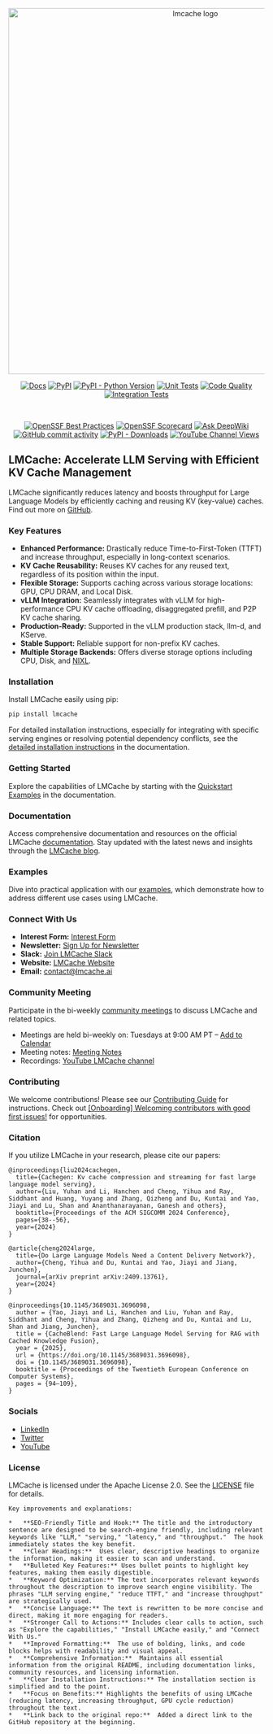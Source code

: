 <div align="center">
  <p align="center">
    <img src="https://raw.githubusercontent.com/LMCache/LMCache/dev/asset/logo.png" width="720" alt="lmcache logo">
  </p>

  [![Docs](https://img.shields.io/badge/docs-live-brightgreen)](https://docs.lmcache.ai/)
  [![PyPI](https://img.shields.io/pypi/v/lmcache)](https://pypi.org/project/lmcache/)
  [![PyPI - Python Version](https://img.shields.io/pypi/pyversions/lmcache)](https://pypi.org/project/lmcache/)
  [![Unit Tests](https://badge.buildkite.com/ce25f1819a274b7966273bfa54f0e02f092c3de0d7563c5c9d.svg)](https://buildkite.com/lmcache/lmcache-unittests)
  [![Code Quality](https://github.com/lmcache/lmcache/actions/workflows/code_quality_checks.yml/badge.svg?branch=dev&label=tests)](https://github.com/LMCache/LMCache/actions/workflows/code_quality_checks.yml)
  [![Integration Tests](https://badge.buildkite.com/108ddd4ab482a2480999dec8c62a640a3315ed4e6c4e86798e.svg)](https://buildkite.com/lmcache/lmcache-vllm-integration-tests)

   <br />

  [![OpenSSF Best Practices](https://www.bestpractices.dev/projects/10841/badge)](https://www.bestpractices.dev/projects/10841)
  [![OpenSSF Scorecard](https://api.scorecard.dev/projects/github.com/LMCache/LMCache/badge)](https://scorecard.dev/viewer/?uri=github.com/LMCache/LMCache)
  [![Ask DeepWiki](https://deepwiki.com/badge.svg)](https://deepwiki.com/LMCache/LMCache/)
  [![GitHub commit activity](https://img.shields.io/github/commit-activity/w/LMCache/LMCache)](https://github.com/LMCache/LMCache/graphs/commit-activity)
  [![PyPI - Downloads](https://img.shields.io/pypi/dm/lmcache)](https://pypi.org/project/lmcache/)
  [![YouTube Channel Views](https://img.shields.io/youtube/channel/views/UC58zMz55n70rtf1Ak2PULJA)](https://www.youtube.com/channel/UC58zMz55n70rtf1Ak2PULJA)

</div>

## LMCache: Accelerate LLM Serving with Efficient KV Cache Management

LMCache significantly reduces latency and boosts throughput for Large Language Models by efficiently caching and reusing KV (key-value) caches. Find out more on [GitHub](https://github.com/LMCache/LMCache).

### Key Features

*   **Enhanced Performance:** Drastically reduce Time-to-First-Token (TTFT) and increase throughput, especially in long-context scenarios.
*   **KV Cache Reusability:** Reuses KV caches for any reused text, regardless of its position within the input.
*   **Flexible Storage:** Supports caching across various storage locations: GPU, CPU DRAM, and Local Disk.
*   **vLLM Integration:** Seamlessly integrates with vLLM for high-performance CPU KV cache offloading, disaggregated prefill, and P2P KV cache sharing.
*   **Production-Ready:** Supported in the vLLM production stack, llm-d, and KServe.
*   **Stable Support:** Reliable support for non-prefix KV caches.
*   **Multiple Storage Backends:** Offers diverse storage options including CPU, Disk, and [NIXL](https://github.com/ai-dynamo/nixl).

### Installation

Install LMCache easily using pip:

```bash
pip install lmcache
```

For detailed installation instructions, especially for integrating with specific serving engines or resolving potential dependency conflicts, see the [detailed installation instructions](https://docs.lmcache.ai/getting_started/installation) in the documentation.

### Getting Started

Explore the capabilities of LMCache by starting with the [Quickstart Examples](https://docs.lmcache.ai/getting_started/quickstart/) in the documentation.

### Documentation

Access comprehensive documentation and resources on the official LMCache [documentation](https://docs.lmcache.ai/). Stay updated with the latest news and insights through the [LMCache blog](https://blog.lmcache.ai/).

### Examples

Dive into practical application with our [examples](https://github.com/LMCache/LMCache/tree/dev/examples), which demonstrate how to address different use cases using LMCache.

### Connect With Us

*   **Interest Form:** [Interest Form](https://forms.gle/MHwLiYDU6kcW3dLj7)
*   **Newsletter:** [Sign Up for Newsletter](https://mailchi.mp/tensormesh/lmcache-sign-up-newsletter)
*   **Slack:** [Join LMCache Slack](https://join.slack.com/t/lmcacheworkspace/shared_invite/zt-2viziwhue-5Amprc9k5hcIdXT7XevTaQ)
*   **Website:** [LMCache Website](https://lmcache.ai/)
*   **Email:** [contact@lmcache.ai](mailto:contact@lmcache.ai)

### Community Meeting

Participate in the bi-weekly [community meetings](https://uchicago.zoom.us/j/6603596916?pwd=Z1E5MDRWUSt2am5XbEt4dTFkNGx6QT09) to discuss LMCache and related topics.

*   Meetings are held bi-weekly on: Tuesdays at 9:00 AM PT – [Add to Calendar](https://drive.usercontent.google.com/u/0/uc?id=1f5EXbooGcwNwzIpTgn5u4PHqXgfypMtu&export=download)
*   Meeting notes: [Meeting Notes](https://docs.google.com/document/d/1_Fl3vLtERFa3vTH00cezri78NihNBtSClK-_1tSrcow)
*   Recordings: [YouTube LMCache channel](https://www.youtube.com/channel/UC58zMz55n70rtf1Ak2PULJA)

### Contributing

We welcome contributions!  Please see our [Contributing Guide](CONTRIBUTING.md) for instructions. Check out [[Onboarding] Welcoming contributors with good first issues!](https://github.com/LMCache/LMCache/issues/627) for opportunities.

### Citation

If you utilize LMCache in your research, please cite our papers:

```
@inproceedings{liu2024cachegen,
  title={Cachegen: Kv cache compression and streaming for fast large language model serving},
  author={Liu, Yuhan and Li, Hanchen and Cheng, Yihua and Ray, Siddhant and Huang, Yuyang and Zhang, Qizheng and Du, Kuntai and Yao, Jiayi and Lu, Shan and Ananthanarayanan, Ganesh and others},
  booktitle={Proceedings of the ACM SIGCOMM 2024 Conference},
  pages={38--56},
  year={2024}
}

@article{cheng2024large,
  title={Do Large Language Models Need a Content Delivery Network?},
  author={Cheng, Yihua and Du, Kuntai and Yao, Jiayi and Jiang, Junchen},
  journal={arXiv preprint arXiv:2409.13761},
  year={2024}
}

@inproceedings{10.1145/3689031.3696098,
  author = {Yao, Jiayi and Li, Hanchen and Liu, Yuhan and Ray, Siddhant and Cheng, Yihua and Zhang, Qizheng and Du, Kuntai and Lu, Shan and Jiang, Junchen},
  title = {CacheBlend: Fast Large Language Model Serving for RAG with Cached Knowledge Fusion},
  year = {2025},
  url = {https://doi.org/10.1145/3689031.3696098},
  doi = {10.1145/3689031.3696098},
  booktitle = {Proceedings of the Twentieth European Conference on Computer Systems},
  pages = {94–109},
}
```

### Socials

*   [LinkedIn](https://www.linkedin.com/company/lmcache-lab/?viewAsMember=true)
*   [Twitter](https://x.com/lmcache)
*   [YouTube](https://www.youtube.com/@LMCacheTeam)

### License

LMCache is licensed under the Apache License 2.0. See the [LICENSE](LICENSE) file for details.
```
Key improvements and explanations:

*   **SEO-Friendly Title and Hook:** The title and the introductory sentence are designed to be search-engine friendly, including relevant keywords like "LLM," "serving," "latency," and "throughput."  The hook immediately states the key benefit.
*   **Clear Headings:**  Uses clear, descriptive headings to organize the information, making it easier to scan and understand.
*   **Bulleted Key Features:** Uses bullet points to highlight key features, making them easily digestible.
*   **Keyword Optimization:** The text incorporates relevant keywords throughout the description to improve search engine visibility. The phrases "LLM serving engine," "reduce TTFT," and "increase throughput" are strategically used.
*   **Concise Language:** The text is rewritten to be more concise and direct, making it more engaging for readers.
*   **Stronger Call to Actions:** Includes clear calls to action, such as "Explore the capabilities," "Install LMCache easily," and "Connect With Us."
*   **Improved Formatting:**  The use of bolding, links, and code blocks helps with readability and visual appeal.
*   **Comprehensive Information:**  Maintains all essential information from the original README, including documentation links, community resources, and licensing information.
*   **Clear Installation Instructions:** The installation section is simplified and to the point.
*   **Focus on Benefits:** Highlights the benefits of using LMCache (reducing latency, increasing throughput, GPU cycle reduction) throughout the text.
*   **Link back to the original repo:**  Added a direct link to the GitHub repository at the beginning.